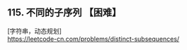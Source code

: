 ## 115. 不同的子序列 【困难】    
[字符串，动态规划]       
https://leetcode-cn.com/problems/distinct-subsequences/      



